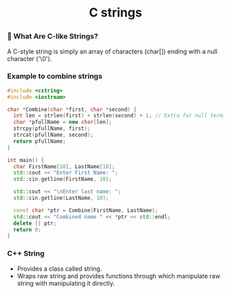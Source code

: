 <h1 style="text-align:center;"> C strings </p>

### 🧩 What Are C-like Strings?

A C-style string is simply an array of characters (char[]) ending with a null character ('\0').

### Example to combine strings

```cpp
#include <cstring>
#include <iostream>

char *Combine(char *first, char *second) {
  int len = strlen(first) + strlen(second) + 1; // Extra for null terminated
  char *pfullName = new char[len];
  strcpy(pfullName, first);
  strcat(pfullName, second);
  return pfullName;
}

int main() {
  char FirstName[10], LastName[10];
  std::cout << "Enter First Name: ";
  std::cin.getline(FirstName, 10);

  std::cout << "\nEnter last name: ";
  std::cin.getline(LastName, 10);

  const char *ptr = Combine(FirstName, LastName);
  std::cout << "Combined name " << *ptr << std::endl;
  delete [] ptr;
  return 0;
}
```

### C++ String

- Provides a class called string.
- Wraps raw string and provides functions through which manipulate raw string with manipulating it directly.
